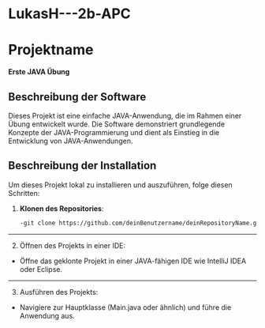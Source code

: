 # LukasH---2b-APC
# Projektname

**Erste JAVA Übung**

## Beschreibung der Software

Dieses Projekt ist eine einfache JAVA-Anwendung, die im Rahmen einer Übung entwickelt wurde. Die Software demonstriert grundlegende Konzepte der JAVA-Programmierung und dient als Einstieg in die Entwicklung von JAVA-Anwendungen.

## Beschreibung der Installation

Um dieses Projekt lokal zu installieren und auszuführen, folge diesen Schritten:
1. **Klonen des Repositories**:
   ```bash
   -git clone https://github.com/deinBenutzername/deinRepositoryName.git
---------------------------------------------------------------------------------------
2. Öffnen des Projekts in einer IDE:

- Öffne das geklonte Projekt in einer JAVA-fähigen IDE wie IntelliJ IDEA oder Eclipse.
---------------------------------------------------------------------------------------
3. Ausführen des Projekts:

- Navigiere zur Hauptklasse (Main.java oder ähnlich) und führe die Anwendung aus.

